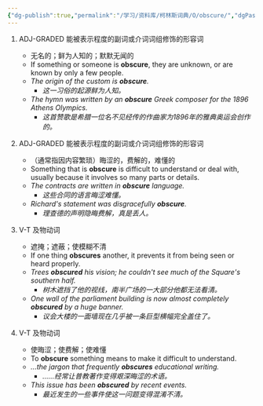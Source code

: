 ```yaml
---
{"dg-publish":true,"permalink":"/学习/资料库/柯林斯词典/O/obscure/","dgPassFrontmatter":true}
---
```


1. ADJ-GRADED 能被表示程度的副词或介词词组修饰的形容词
	- 无名的；鲜为人知的；默默无闻的
	- If something or someone is **obscure**, they are unknown, or are known by only a few people.
	- *The origin of the custom is **obscure**.*
		- *这一习俗的起源鲜为人知。*
	- *The hymn was written by an **obscure** Greek composer for the 1896 Athens Olympics.*
		- *这首赞歌是希腊一位名不见经传的作曲家为1896年的雅典奥运会创作的。*

2. ADJ-GRADED 能被表示程度的副词或介词词组修饰的形容词
	- （通常指因内容繁琐）晦涩的，费解的，难懂的
	- Something that is **obscure** is difficult to understand or deal with, usually because it involves so many parts or details.
	- *The contracts are written in **obscure** language.*
		- *这些合同的语言晦涩难懂。*
	- *Richard's statement was disgracefully **obscure**.*
		- *理查德的声明隐晦费解，真是丢人。*

3. V-T 及物动词
	- 遮掩；遮蔽；使模糊不清
	- If one thing **obscures** another, it prevents it from being seen or heard properly.
	- *Trees **obscured** his vision; he couldn't see much of the Square's southern half.*
		- *树木遮挡了他的视线，南半广场的一大部分他都无法看清。*
	- *One wall of the parliament building is now almost completely **obscured** by a huge banner.*
		- *议会大楼的一面墙现在几乎被一条巨型横幅完全盖住了。*

4. V-T 及物动词
	- 使晦涩；使费解；使难懂
	- To **obscure** something means to make it difficult to understand.  
	- *...the jargon that frequently **obscures** educational writing.*
		- *……经常让普教著作变得艰深晦涩的术语。*
	- *This issue has been **obscured** by recent events.*
		- *最近发生的一些事件使这一问题变得混淆不清。*